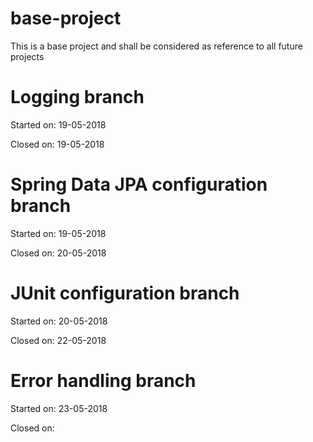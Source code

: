 # base-project
This is a base project and shall be considered as reference to all future projects

# Logging branch
Started on: 19-05-2018

Closed on: 19-05-2018

# Spring Data JPA configuration branch
Started on: 19-05-2018

Closed on: 20-05-2018

# JUnit configuration branch
Started on: 20-05-2018

Closed on: 22-05-2018

# Error handling branch
Started on: 23-05-2018

Closed on: 
